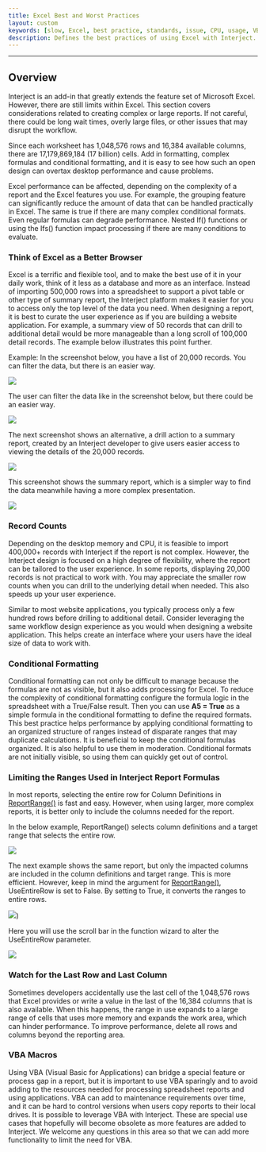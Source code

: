```yaml
---
title: Excel Best and Worst Practices
layout: custom
keywords: [slow, Excel, best practice, standards, issue, CPU, usage, VBA]
description: Defines the best practices of using Excel with Interject.
---
```

* * *

## Overview

Interject is an add-in that greatly extends the feature set of Microsoft Excel. However, there are still limits within Excel. This section covers considerations related to creating complex or large reports. If not careful, there could be long wait times, overly large files, or other issues that may disrupt the workflow.

Since each worksheet has 1,048,576 rows and 16,384 available columns, there are 17,179,869,184 (17 billion) cells. Add in formatting, complex formulas and conditional formatting, and it is easy to see how such an open design can overtax desktop performance and cause problems.

Excel performance can be affected, depending on the complexity of a report and the Excel features you use. For example, the grouping feature can significantly reduce the amount of data that can be handled practically in Excel. The same is true if there are many complex conditional formats. Even regular formulas can degrade performance. Nested If() functions or using the Ifs() function impact processing if there are many conditions to evaluate.

### Think of Excel as a Better Browser

Excel is a terrific and flexible tool, and to make the best use of it in your daily work, think of it less as a database and more as an interface. Instead of importing 500,000 rows into a spreadsheet to support a pivot table or other type of summary report, the Interject platform makes it easier for you to access only the top level of the data you need. When designing a report, it is best to curate the user experience as if you are building a website application. For example, a summary view of 50 records that can drill to additional detail would be more manageable than a long scroll of 100,000 detail records. The example below illustrates this point further.

Example: In the screenshot below, you have a list of 20,000 records. You can filter the data, but there is an easier way.

![](/images/ExcelBestPractices/ExcelBestAndWorstThinkOfExcel1.jpg)
<br>

The user can filter the data like in the screenshot below, but there could be an easier way.

![](/images/ExcelBestPractices/ExcelBestAndWorstThinkOfExcel2.jpg)
<br>

The next screenshot shows an alternative, a drill action to a summary report, created by an Interject developer to give users easier access to viewing the details of the 20,000 records.

![](/images/ExcelBestPractices/ExcelBestAndWorstThinkOfExcel3.jpg)
<br>

This screenshot shows the summary report, which is a simpler way to find the data meanwhile having a more complex presentation.

![](/images/ExcelBestPractices/ExcelBestAndWorstThinkOfExcel4.jpg)
<br>

### Record Counts

Depending on the desktop memory and CPU, it is feasible to import 400,000+ records with Interject if the report is not complex. However, the Interject design is focused on a high degree of flexibility, where the report can be tailored to the user experience. In some reports, displaying 20,000 records is not practical to work with. You may appreciate the smaller row counts when you can drill to the underlying detail when needed. This also speeds up your user experience.

Similar to most website applications, you typically process only a few hundred rows before drilling to additional detail. Consider leveraging the same workflow design experience as you would when designing a website application. This helps create an interface where your users have the ideal size of data to work with.

### Conditional Formatting

Conditional formatting can not only be difficult to manage because the formulas are not as visible, but it also adds processing for Excel. To reduce the complexity of conditional formatting configure the formula logic in the spreadsheet with a True/False result. Then you can use **A5 = True** as a simple formula in the conditional formatting to define the required formats. This best practice helps performance by applying conditional formatting to an organized structure of ranges instead of disparate ranges that may duplicate calculations. It is beneficial to keep the conditional formulas organized. It is also helpful to use them in moderation. Conditional formats are not initially visible, so using them can quickly get out of control.

### Limiting the Ranges Used in Interject Report Formulas

In most reports, selecting the entire row for Column Definitions in [ReportRange()](/wIndex/ReportRange.html) is fast and easy. However, when using larger, more complex reports, it is better only to include the columns needed for the report.

In the below example, ReportRange() selects column definitions and a target range that selects the entire row.

![](/images/ExcelBestPractices/ExceBestAndWorstPractices1.jpg)
<br>

The next example shows the same report, but only the impacted columns are included in the column definitions and target range. This is more efficient. However, keep in mind the argument for [ReportRange()](/wIndex/ReportRange.html), UseEntireRow is set to False. By setting to True, it converts the ranges to entire rows.

![](/images/ExcelBestPractices/ExceBestAndWorstPractices2.jpg))
<br>

Here you will use the scroll bar in the function wizard to alter the UseEntireRow parameter.

![](/images/ExcelBestPractices/ExcelBestAndWorstLimitingRange2Redo.jpg)
<br>

### Watch for the Last Row and Last Column

Sometimes developers accidentally use the last cell of the 1,048,576 rows that Excel provides or write a value in the last of the 16,384 columns that is also available. When this happens, the range in use expands to a large range of cells that uses more memory and expands the work area, which can hinder performance. To improve performance, delete all rows and columns beyond the reporting area.

### VBA Macros

Using VBA (Visual Basic for Applications) can bridge a special feature or process gap in a report, but it is important to use VBA sparingly and to avoid adding to the resources needed for processing spreadsheet reports and using applications. VBA can add to maintenance requirements over time, and it can be hard to control versions when users copy reports to their local drives. It is possible to leverage VBA with Interject. These are special use cases that hopefully will become obsolete as more features are added to Interject. We welcome any questions in this area so that we can add more functionality to limit the need for VBA.
